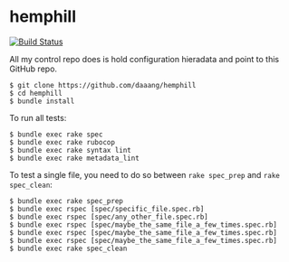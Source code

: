 hemphill
========

[![Build Status][status-image]][travis]

All my control repo does is hold configuration hieradata and point to
this GitHub repo.

    $ git clone https://github.com/daaang/hemphill
    $ cd hemphill
    $ bundle install

To run all tests:

    $ bundle exec rake spec
    $ bundle exec rake rubocop
    $ bundle exec rake syntax lint
    $ bundle exec rake metadata_lint

To test a single file, you need to do so between `rake spec_prep` and
`rake spec_clean`:

    $ bundle exec rake spec_prep
    $ bundle exec rspec [spec/specific_file.spec.rb]
    $ bundle exec rspec [spec/any_other_file.spec.rb]
    $ bundle exec rspec [spec/maybe_the_same_file_a_few_times.spec.rb]
    $ bundle exec rspec [spec/maybe_the_same_file_a_few_times.spec.rb]
    $ bundle exec rspec [spec/maybe_the_same_file_a_few_times.spec.rb]
    $ bundle exec rake spec_clean

[travis]:       https://travis-ci.org/daaang/hemphill
[status-image]: https://travis-ci.org/daaang/hemphill.svg?branch=master
